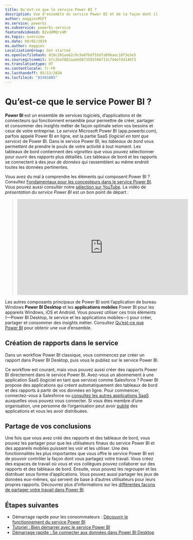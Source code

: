 ```yaml
---
title: Qu’est-ce que le service Power BI ?
description: Vue d’ensemble du service Power BI et de la façon dont il s’intègre aux autres parties de Power BI.
author: maggiesMSFT
ms.service: powerbi
ms.subservice: powerbi-service
featuredvideoid: B2vd4MQrz4M
ms.topic: overview
ms.date: 09/05/2019
ms.author: maggies
LocalizationGroup: Get started
ms.openlocfilehash: 818c101ae62c9c9a0fbd755dfa996aec10f3e3e5
ms.sourcegitcommit: bfc2baf862aade6873501566f13c744efdd146f3
ms.translationtype: HT
ms.contentlocale: fr-FR
ms.lasthandoff: 05/13/2020
ms.locfileid: "83361885"
---
```

# <a name="what-is-the-power-bi-service"></a>Qu’est-ce que le service Power BI ?
**Power BI** est un ensemble de services logiciels, d’applications et de connecteurs qui fonctionnent ensemble pour permettre de créer, partager et consommer des insights métier de façon optimale selon vos besoins et ceux de votre entreprise. Le *service* Microsoft Power BI (app.powerbi.com), parfois appelé Power BI en ligne, est la partie SaaS (*logiciel en tant que service*) de Power BI. Dans le service Power BI, les *tableaux de bord* vous permettent de prendre le pouls de votre activité à tout moment. Les tableaux de bord contiennent des *vignettes* que vous pouvez sélectionner pour ouvrir des *rapports* plus détaillés. Les tableaux de bord et les rapports se connectent à des *jeux de données* qui rassemblent au même endroit toutes les données pertinentes. 

Vous avez du mal à comprendre les éléments qui composent Power BI ? Consultez [Fondamentaux pour les concepteurs dans le service Power BI](service-basic-concepts.md). Vous pouvez aussi consulter notre [sélection sur YouTube](https://www.youtube.com/playlist?list=PL1N57mwBHtN0JFoKSR0n-tBkUJHeMP2cP). La vidéo de *présentation du service Power BI* est un bon point de départ :

> 
> <iframe width="560" height="315" src="https://www.youtube.com/embed/B2vd4MQrz4M" frameborder="0" allowfullscreen></iframe>
> 

Les autres composants principaux de Power BI sont l’application de bureau Windows **Power BI Desktop** et les **applications mobiles** Power BI pour les appareils Windows, iOS et Android. Vous pouvez utiliser ces trois éléments (&mdash;Power BI Desktop, le service et les applications mobiles&mdash;) pour créer, partager et consommer des insights métier. Consultez [Qu’est-ce que Power BI](power-bi-overview.md) pour obtenir une vue d’ensemble.

## <a name="creating-reports-in-the-service"></a>Création de rapports dans le service
Dans un workflow Power BI classique, vous commencez par créer un rapport dans Power BI Desktop, puis vous le publiez sur le service Power BI.  

Ce workflow est courant, mais vous pouvez aussi créer des rapports Power BI directement dans le service Power BI. Avez-vous un abonnement à une application SaaS (logiciel en tant que service) comme Salesforce ? Power BI propose des applications qui créent automatiquement des tableaux de bord et des rapports à partir de vos données en ligne. Pour commencer, connectez-vous à Salesforce ou [consultez les autres applications SaaS](../connect-data/service-get-data.md) auxquelles vous pouvez vous connecter. Si vous êtes membre d’une organisation, une personne de l’organisation peut avoir [publié](../collaborate-share/service-create-distribute-apps.md) des applications et vous les avoir distribuées.

## <a name="sharing-your-findings"></a>Partage de vos conclusions 

Une fois que vous avez créé des rapports et des tableaux de bord, vous pouvez les partager pour que les utilisateurs finaux du service Power BI et des appareils mobiles puissent les voir et les utiliser. Une des fonctionnalités les plus importantes que vous offre le service Power BI est de pouvoir contrôler la façon dont vous partagez votre travail. Vous créez des espaces de travail où vous et vos collègues pouvez collaborer sur des rapports et des tableaux de bord. Ensuite, vous pouvez les regrouper et les distribuer sous forme d’applications. Vous pouvez aussi partager les jeux de données eux-mêmes, qui servent de base à d’autres utilisateurs pour leurs propres rapports. Découvrez plus d’informations sur les [différentes façons de partager votre travail dans Power BI](../collaborate-share/service-how-to-collaborate-distribute-dashboards-reports.md).

## <a name="next-steps"></a>Étapes suivantes
- Démarrage rapide pour les consommateurs : [Découvrir le fonctionnement du service Power BI](../consumer/end-user-experience.md)   
- [Tutoriel : Bien démarrer avec le service Power BI](service-get-started.md)
- [Démarrage rapide : Se connecter aux données dans Power BI Desktop](../connect-data/desktop-quickstart-connect-to-data.md)
